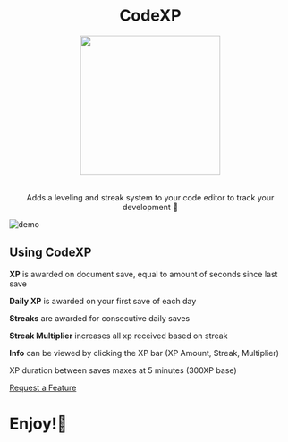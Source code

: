 <div align='center'>
  
# CodeXP
<img src="https://github.com/bengriepp/codeXP/assets/87792049/4230f4d4-e767-4fa2-b458-d977752c6e77" width="250">
</div>
<p align='center'>
<br>
Adds a leveling and streak system to your code editor to track your development 🔮
</p>

![demo](https://github.com/bengriepp/codeXP/assets/87792049/128e8b3d-f086-4eb1-9b9c-704d58f23a92)

## Using CodeXP
**XP** is awarded on document save, equal to amount of seconds since last save

**Daily XP** is awarded on your first save of each day

**Streaks** are awarded for consecutive daily saves

**Streak Multiplier** increases all xp received based on streak

**Info** can be viewed by clicking the XP bar (XP Amount, Streak, Multiplier)



XP duration between saves maxes at 5 minutes (300XP base)




<a href="https://github.com/bengriepp/codeXP/issues/new">Request a Feature</a>



# Enjoy!👾
